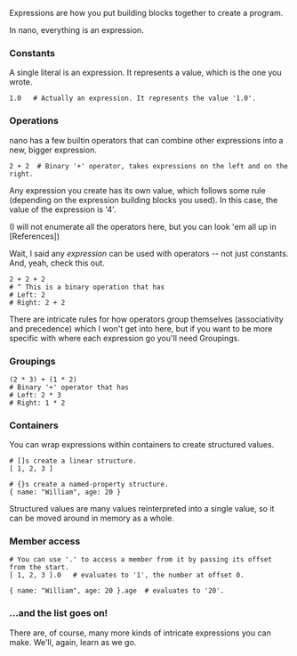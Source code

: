 Expressions are how you put building blocks together to create a program.

In nano, everything is an expression.

### Constants

A single literal is an expression. It represents a value, which is the one you wrote.

```nano
1.0   # Actually an expression. It represents the value '1.0'.
```

### Operations

nano has a few builtin operators that can combine other expressions into a new, bigger expression.

```nano
2 + 2  # Binary '+' operator, takes expressions on the left and on the right.
```

Any expression you create has its own value, which follows some rule (depending on the expression building blocks you used). In this case, the value of the expression is '4'.

(I will not enumerate all the operators here, but you can look 'em all up in [References])

Wait, I said any *expression* can be used with operators -- not just constants. And, yeah, check this out.

```nano
2 + 2 + 2
# ^ This is a binary operation that has
# Left: 2
# Right: 2 + 2
```

There are intricate rules for how operators group themselves (associativity and precedence) which I won't get into here, but if you want to be more specific with where each expression go you'll need Groupings.

### Groupings

```nano
(2 * 3) + (1 * 2)
# Binary '+' operator that has
# Left: 2 * 3
# Right: 1 * 2
```

### Containers

You can wrap expressions within containers to create structured values.

```nano
# []s create a linear structure.
[ 1, 2, 3 ]

# {}s create a named-property structure.
{ name: "William", age: 20 }
```
Structured values are many values reinterpreted into a single value, so it can be moved around in memory as a whole.

### Member access

```nano
# You can use '.' to access a member from it by passing its offset from the start.
[ 1, 2, 3 ].0   # evaluates to '1', the number at offset 0.

{ name: "William", age: 20 }.age  # evaluates to '20'.
```

### ...and the list goes on!

There are, of course, many more kinds of intricate expressions you can make. We'll, again, learn as we go.